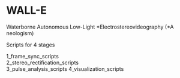 # WALL-E
Waterborne Autonomous Low-Light *Electrostereovideography (*A neologism)

Scripts for 4 stages

1_frame_sync_scripts		
2_stereo_rectification_scripts	
3_pulse_analysis_scripts
4_visualization_scripts
